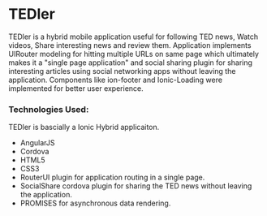 # TEDler

TEDler is a hybrid mobile application useful for following TED news, Watch videos, Share interesting news and review them. 
Application implements UIRouter modeling for hitting multiple URLs on same page which ultimately makes it a 
"single page application" and social sharing plugin for sharing interesting articles using social networking apps without 
leaving the application. Components like ion-footer and Ionic-Loading were implemented for better user experience.

### Technologies Used:

TEDler is bascially a Ionic Hybrid applicaiton. 

* AngularJS
* Cordova
* HTML5
* CSS3
* RouterUI plugin for application routing in a single page.
* SocialShare cordova plugin for sharing the TED news without leaving the application. 
* PROMISES for asynchronous data rendering.
